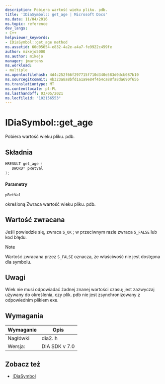 ```yaml
---
description: Pobiera wartość wieku pliku. pdb.
title: 'IDiaSymbol:: get_age | Microsoft Docs'
ms.date: 11/04/2016
ms.topic: reference
dev_langs:
- C++
helpviewer_keywords:
- IDiaSymbol::get_age method
ms.assetid: 60d05654-e832-4a2e-a4a7-fe9922c459fe
author: mikejo5000
ms.author: mikejo
manager: jmartens
ms.workload:
- multiple
ms.openlocfilehash: 4d4c252f66f297715f710d340e583d0dcb087b10
ms.sourcegitcommit: 4b323a8a8bfd1a1a9e84f4b4ca88fa8da690f656
ms.translationtype: MT
ms.contentlocale: pl-PL
ms.lasthandoff: 03/05/2021
ms.locfileid: "102156553"
---
```

# <a name="idiasymbolget_age"></a>IDiaSymbol::get_age
Pobiera wartość wieku pliku. pdb.

## <a name="syntax"></a>Składnia

```C++
HRESULT get_age ( 
   DWORD* pRetVal
);
```

#### <a name="parameters"></a>Parametry
 `pRetVal`

określoną Zwraca wartość wieku pliku. pdb.

## <a name="return-value"></a>Wartość zwracana
 Jeśli powiedzie się, zwraca `S_OK` ; w przeciwnym razie zwraca `S_FALSE` lub kod błędu.

> [!NOTE]
> Wartość zwracana przez `S_FALSE` oznacza, że właściwość nie jest dostępna dla symbolu.

## <a name="remarks"></a>Uwagi
 Wiek nie musi odpowiadać żadnej znanej wartości czasu; jest zazwyczaj używany do określenia, czy plik. pdb nie jest zsynchronizowany z odpowiednim plikiem exe.

## <a name="requirements"></a>Wymagania

|Wymaganie|Opis|
|-----------------|-----------------|
|Nagłówki|dia2. h|
|Wersja:|DIA SDK v 7.0|

## <a name="see-also"></a>Zobacz też
- [IDiaSymbol](../../debugger/debug-interface-access/idiasymbol.md)
